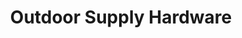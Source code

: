 ---
title: "Outdoor Supply Hardware"
url: /redwood-city/outdoor-supply-hardware/
shop: Eisenwaren
---